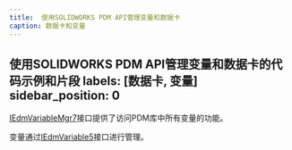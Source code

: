 ```yaml
---
title:  使用SOLIDWORKS PDM API管理变量和数据卡
caption: 数据卡和变量
---
```

 使用SOLIDWORKS PDM API管理变量和数据卡的代码示例和片段
labels: [数据卡, 变量]
sidebar_position: 0
---
[IEdmVariableMgr7](https://help.solidworks.com/2016/english/api/epdmapi/EPDM.Interop.epdm~EPDM.Interop.epdm.IEdmVariableMgr7.html)接口提供了访问PDM库中所有变量的功能。

变量通过[IEdmVariable5](https://help.solidworks.com/2017/English/api/epdmapi/EPDM.Interop.epdm~EPDM.Interop.epdm.IEdmVariable5.html)接口进行管理。